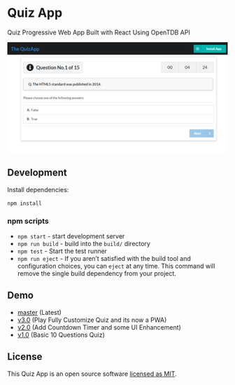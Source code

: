 # Quiz App

Quiz Progressive Web App Built with React Using OpenTDB API

<p align="center">
  <img src="./screenshot.png" alt='Quiz App in Action'>
</p>

## Development

Install dependencies:

```
npm install
```

### npm scripts

- `npm start` - start development server
- `npm run build` - build into the `build/` directory
- `npm test` - Start the test runner
- `npm run eject` - If you aren’t satisfied with the build tool and configuration choices, you can `eject` at any time. This command will remove the single build dependency from your project.

## Demo

- [master](https://safdarjamal.github.io/quiz-app) (Latest)
- [v3.0](https://quizapp-v3.surge.sh) (Play Fully Customize Quiz and its now a PWA)
- [v2.0](https://quizapp-v2.surge.sh) (Add Countdown Timer and some UI Enhancement)
- [v1.0](https://quizapp-v1.surge.sh) (Basic 10 Questions Quiz)

## License

This Quiz App is an open source software [licensed as MIT](https://github.com/safdarjamal/quiz-app/blob/master/LICENSE).
